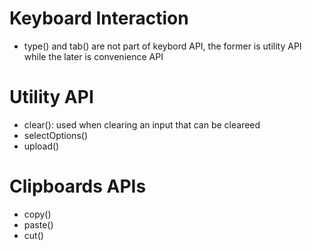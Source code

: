 # Keyboard Interaction

- type() and tab() are not part of keybord API, the former is utility API while the later is convenience API

# Utility API

- clear(): used when clearing an input that can be cleareed
- selectOptions()
- upload()

# Clipboards APIs

- copy()
- paste()
- cut()
